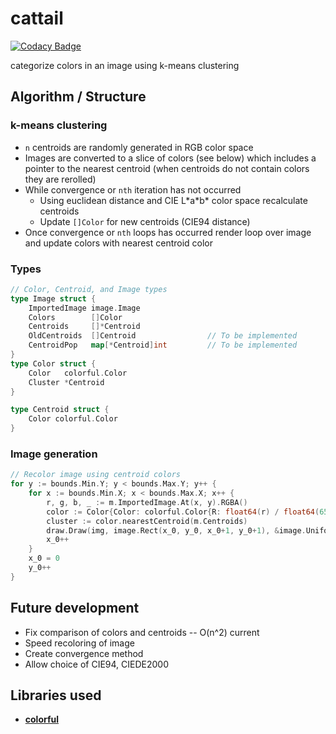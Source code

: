 cattail
=======

[![Codacy Badge](https://api.codacy.com/project/badge/Grade/eabbb1924a2343dd855f90b6eef523d7)](https://www.codacy.com/app/sdwalsh/cattail?utm_source=github.com&utm_medium=referral&utm_content=sdwalsh/cattail&utm_campaign=badger)

categorize colors in an image using k-means clustering

Algorithm / Structure
---------------------
### k-means clustering
- `n` centroids are randomly generated in RGB color space
- Images are converted to a slice of colors (see below) which includes a pointer to the nearest centroid (when centroids do not contain colors they are rerolled)
- While convergence or `nth` iteration has not occurred
    - Using euclidean distance and CIE L\*a\*b\* color space recalculate centroids
    - Update `[]Color` for new centroids (CIE94 distance)
- Once convergence or `nth` loops has occurred render loop over image and update colors with nearest centroid color

### Types
```go
// Color, Centroid, and Image types
type Image struct {
	ImportedImage image.Image
	Colors        []Color
	Centroids     []*Centroid
	OldCentroids  []Centroid                // To be implemented
	CentroidPop   map[*Centroid]int         // To be implemented
}
type Color struct {
	Color   colorful.Color
	Cluster *Centroid
}

type Centroid struct {
	Color colorful.Color
}
```

### Image generation
```go
// Recolor image using centroid colors
for y := bounds.Min.Y; y < bounds.Max.Y; y++ {
    for x := bounds.Min.X; x < bounds.Max.X; x++ {
        r, g, b, _ := m.ImportedImage.At(x, y).RGBA()
        color := Color{Color: colorful.Color{R: float64(r) / float64(65535), G: float64(g) / float64(65535), B: float64(b) / float64(65535)}, Cluster: nil}
        cluster := color.nearestCentroid(m.Centroids)
        draw.Draw(img, image.Rect(x_0, y_0, x_0+1, y_0+1), &image.Uniform{cluster.Color}, image.ZP, draw.Src)
        x_0++
    }
    x_0 = 0
    y_0++
}
```

Future development
------------------

- Fix comparison of colors and centroids -- O(n^2) current
- Speed recoloring of image
- Create convergence method
- Allow choice of CIE94, CIEDE2000


Libraries used
--------------
- [**colorful**](https://github.com/lucasb-eyer/go-colorful)

